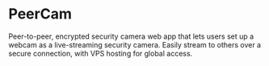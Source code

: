 # PeerCam
Peer-to-peer, encrypted security camera web app that lets users set up a webcam as a live-streaming security camera. Easily stream to others over a secure connection, with VPS hosting for global access.
